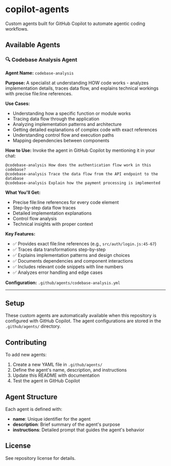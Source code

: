 # copilot-agents
Custom agents built for GitHub Copilot to automate agentic coding workflows.

## Available Agents

### 🔍 Codebase Analysis Agent

**Agent Name:** `codebase-analysis`

**Purpose:** A specialist at understanding HOW code works - analyzes implementation details, traces data flow, and explains technical workings with precise file:line references.

**Use Cases:**
- Understanding how a specific function or module works
- Tracing data flow through the application
- Analyzing implementation patterns and architecture
- Getting detailed explanations of complex code with exact references
- Understanding control flow and execution paths
- Mapping dependencies between components

**How to Use:**
Invoke the agent in GitHub Copilot by mentioning it in your chat:
```
@codebase-analysis How does the authentication flow work in this codebase?
@codebase-analysis Trace the data flow from the API endpoint to the database
@codebase-analysis Explain how the payment processing is implemented
```

**What You'll Get:**
- Precise file:line references for every code element
- Step-by-step data flow traces
- Detailed implementation explanations
- Control flow analysis
- Technical insights with proper context

**Key Features:**
- ✅ Provides exact file:line references (e.g., `src/auth/login.js:45-67`)
- ✅ Traces data transformations step-by-step
- ✅ Explains implementation patterns and design choices
- ✅ Documents dependencies and component interactions
- ✅ Includes relevant code snippets with line numbers
- ✅ Analyzes error handling and edge cases

**Configuration:** `.github/agents/codebase-analysis.yml`

---

## Setup

These custom agents are automatically available when this repository is configured with GitHub Copilot. The agent configurations are stored in the `.github/agents/` directory.

## Contributing

To add new agents:
1. Create a new YAML file in `.github/agents/`
2. Define the agent's name, description, and instructions
3. Update this README with documentation
4. Test the agent in GitHub Copilot

## Agent Structure

Each agent is defined with:
- **name**: Unique identifier for the agent
- **description**: Brief summary of the agent's purpose
- **instructions**: Detailed prompt that guides the agent's behavior

## License

See repository license for details.
